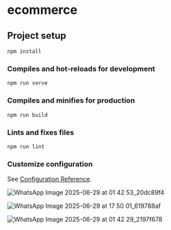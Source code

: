 # ecommerce

## Project setup
```
npm install
```

### Compiles and hot-reloads for development
```
npm run serve
```

### Compiles and minifies for production
```
npm run build
```

### Lints and fixes files
```
npm run lint
```

### Customize configuration
See [Configuration Reference](https://cli.vuejs.org/config/).


![WhatsApp Image 2025-06-29 at 01 42 53_20dc89f4](https://github.com/user-attachments/assets/25341589-4ad7-49f2-b06f-e735adb2719c)


![WhatsApp Image 2025-06-29 at 17 50 01_619788af](https://github.com/user-attachments/assets/f755d657-1a2f-491d-afe7-027a9db22eef)


![WhatsApp Image 2025-06-29 at 01 42 29_2197f678](https://github.com/user-attachments/assets/1715bf86-ea0a-48b6-ad07-45a0ac2d8246)
